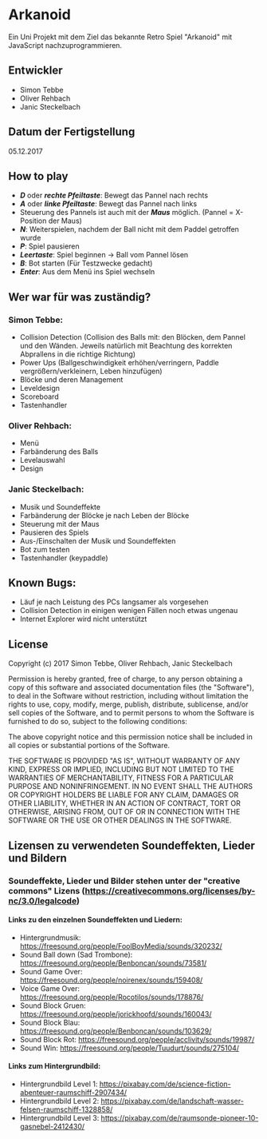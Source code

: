 # Arkanoid
Ein Uni Projekt mit dem Ziel das bekannte Retro Spiel "Arkanoid" mit JavaScript nachzuprogrammieren.

## Entwickler

- Simon Tebbe
- Oliver Rehbach
- Janic Steckelbach

## Datum der Fertigstellung

05.12.2017

## How to play

- ***D*** oder ***rechte Pfeiltaste***: Bewegt das Pannel nach rechts
- ***A*** oder ***linke Pfeiltaste***: Bewegt das Pannel nach links
- Steuerung des Pannels ist auch mit der ***Maus*** möglich. (Pannel = X-Position der Maus)
- ***N***: Weiterspielen, nachdem der Ball nicht mit dem Paddel getroffen wurde
- ***P***: Spiel pausieren
- ***Leertaste***: Spiel beginnen -> Ball vom Pannel lösen
- ***B***: Bot starten (Für Testzwecke gedacht)
- ***Enter***: Aus dem Menü ins Spiel wechseln


## Wer war für was zuständig?

### Simon Tebbe:
- Collision Detection (Collision des Balls mit: den Blöcken, dem Pannel und den Wänden. Jeweils natürlich mit Beachtung des korrekten Abprallens in die richtige Richtung)
- Power Ups (Ballgeschwindigkeit erhöhen/verringern, Paddle vergrößern/verkleinern, Leben hinzufügen)
- Blöcke und deren Management
- Leveldesign
- Scoreboard
- Tastenhandler

### Oliver Rehbach:
- Menü
- Farbänderung des Balls
- Levelauswahl
- Design

### Janic Steckelbach:
- Musik und Soundeffekte
- Farbänderung der Blöcke je nach Leben der Blöcke
- Steuerung mit der Maus
- Pausieren des Spiels
- Aus-/Einschalten der Musik und Soundeffekten
- Bot zum testen
- Tastenhandler (keypaddle)


## Known Bugs:
- Läuf je nach Leistung des PCs langsamer als vorgesehen
- Collision Detection in einigen wenigen Fällen noch etwas ungenau
- Internet Explorer wird nicht unterstützt


## License

Copyright (c) 2017 Simon Tebbe, Oliver Rehbach, Janic Steckelbach

Permission is hereby granted, free of charge, to any person obtaining a copy of this software and associated documentation files (the "Software"), to deal in the Software without restriction, including without limitation the rights to use, copy, modify, merge, publish, distribute, sublicense, and/or sell copies of the Software, and to permit persons to whom the Software is furnished to do so, subject to the following conditions:

The above copyright notice and this permission notice shall be included in all copies or substantial portions of the Software.

THE SOFTWARE IS PROVIDED "AS IS", WITHOUT WARRANTY OF ANY KIND, EXPRESS OR IMPLIED, INCLUDING BUT NOT LIMITED TO THE WARRANTIES OF MERCHANTABILITY, FITNESS FOR A PARTICULAR PURPOSE AND NONINFRINGEMENT. IN NO EVENT SHALL THE AUTHORS OR COPYRIGHT HOLDERS BE LIABLE FOR ANY CLAIM, DAMAGES OR OTHER LIABILITY, WHETHER IN AN ACTION OF CONTRACT, TORT OR OTHERWISE, ARISING FROM, OUT OF OR IN CONNECTION WITH THE SOFTWARE OR THE USE OR OTHER DEALINGS IN THE SOFTWARE.


## Lizensen zu verwendeten Soundeffekten, Lieder und Bildern

### Soundeffekte, Lieder und Bilder stehen unter der "creative commons" Lizens (https://creativecommons.org/licenses/by-nc/3.0/legalcode)

#### Links zu den einzelnen Soundeffekten und Liedern:
- Hintergrundmusik: https://freesound.org/people/FoolBoyMedia/sounds/320232/
- Sound Ball down (Sad Trombone): https://freesound.org/people/Benboncan/sounds/73581/
- Sound Game Over: https://freesound.org/people/noirenex/sounds/159408/
- Voice Game Over: https://freesound.org/people/Rocotilos/sounds/178876/
- Sound Block Gruen: https://freesound.org/people/jorickhoofd/sounds/160043/
- Sound Block Blau: https://freesound.org/people/Benboncan/sounds/103629/
- Sound Block Rot: https://freesound.org/people/acclivity/sounds/19987/
- Sound Win: https://freesound.org/people/Tuudurt/sounds/275104/

#### Links zum Hintergrundbild:
- Hintergrundbild Level 1: https://pixabay.com/de/science-fiction-abenteuer-raumschiff-2907434/
- Hintergrundbild Level 2: https://pixabay.com/de/landschaft-wasser-felsen-raumschiff-1328858/
- Hintergrundbild Level 3: https://pixabay.com/de/raumsonde-pioneer-10-gasnebel-2412430/